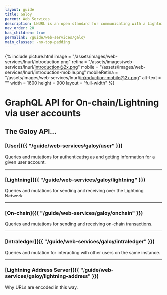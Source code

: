 ```yaml
---
layout: guide
title: Galoy
parent: Web Services
description: LNURL is an open standard for communicating with a Lightning node through HTTP.
nav_order: 20
has_children: true
permalink: /guide/web-services/galoy
main_classes: -no-top-padding
---
```


{% include picture.html 
   image = "/assets/images/web-services/lnurl/introduction.png"
   retina = "/assets/images/web-services/lnurl/introduction@2x.png"
   mobile = "/assets/images/web-services/lnurl/introduction-mobile.png"
   mobileRetina = "/assets/images/web-services/lnurl/introduction-mobile@2x.png"
   alt-text = ""
   width = 1600
   height = 900
   layout = "full-width"
%}

# GraphQL API for On-chain/Lightning via user accounts

The Galoy API...
---

### [User]({{ "/guide/web-services/galoy/user" }})
Queries and mutations for authenticating as and getting information for a given user account.

---

### [Lightning]({{ "/guide/web-services/galoy/lightning" }})
Queries and mutations for sending and receiving over the Lightning Network.

---

### [On-chain]({{ "/guide/web-services/galoy/onchain" }})
Queries and mutations for sending and receiving on-chain transactions.

---

### [Intraledger]({{ "/guide/web-services/galoy/intraledger" }})
Queries and mutation for interacting with other users on the same instance.

---

### [Lightning Address Server]({{ "/guide/web-services/galoy/lightning-address" }})
Why URLs are encoded in this way.


